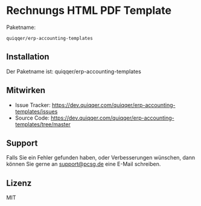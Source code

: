 Rechnungs HTML PDF Template
========


Paketname:

    quiqqer/erp-accounting-templates


Installation
------------

Der Paketname ist: quiqqer/erp-accounting-templates

Mitwirken
----------

- Issue Tracker: https://dev.quiqqer.com/quiqqer/erp-accounting-templates/issues
- Source Code: https://dev.quiqqer.com/quiqqer/erp-accounting-templates/tree/master


Support
-------

Falls Sie ein Fehler gefunden haben, oder Verbesserungen wünschen,
dann können Sie gerne an support@pcsg.de eine E-Mail schreiben.


Lizenz
-------

MIT